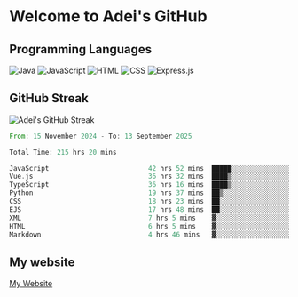 # Welcome to Adei's GitHub

## Programming Languages
![Java](https://img.shields.io/badge/Java-007396?style=flat-square&logo=java&logoColor=white)
![JavaScript](https://img.shields.io/badge/JavaScript-F7DF1E?style=flat-square&logo=javascript&logoColor=black)
![HTML](https://img.shields.io/badge/HTML-E34F26?style=flat-square&logo=html5&logoColor=white)
![CSS](https://img.shields.io/badge/CSS-1572B6?style=flat-square&logo=css3&logoColor=white)
![Express.js](https://img.shields.io/badge/Express.js-000000?style=flat-square&logo=express&logoColor=white)


## GitHub Streak
![Adei's GitHub Streak](https://github-readme-streak-stats.herokuapp.com/?user=AdeiTamayo&hide_border=true)

<!--START_SECTION:waka-->

```rust
From: 15 November 2024 - To: 13 September 2025

Total Time: 215 hrs 20 mins

JavaScript                         42 hrs 52 mins  █████░░░░░░░░░░░░░░░░░░░░   19.72 %
Vue.js                             36 hrs 32 mins  ████▒░░░░░░░░░░░░░░░░░░░░   16.81 %
TypeScript                         36 hrs 16 mins  ████▒░░░░░░░░░░░░░░░░░░░░   16.68 %
Python                             19 hrs 37 mins  ██▒░░░░░░░░░░░░░░░░░░░░░░   09.03 %
CSS                                18 hrs 23 mins  ██░░░░░░░░░░░░░░░░░░░░░░░   08.46 %
EJS                                17 hrs 48 mins  ██░░░░░░░░░░░░░░░░░░░░░░░   08.19 %
XML                                7 hrs 5 mins    ▓░░░░░░░░░░░░░░░░░░░░░░░░   03.26 %
HTML                               6 hrs 5 mins    ▓░░░░░░░░░░░░░░░░░░░░░░░░   02.80 %
Markdown                           4 hrs 46 mins   ▓░░░░░░░░░░░░░░░░░░░░░░░░   02.20 %
```

<!--END_SECTION:waka-->

## My website
[My Website](https://adei.eus)


